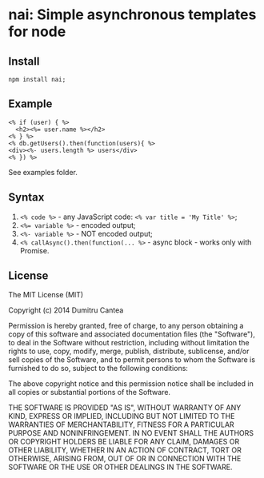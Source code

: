 
# nai: Simple asynchronous templates for node

## Install

```
npm install nai;
```

## Example

```
<% if (user) { %>
  <h2><%= user.name %></h2>
<% } %>
<% db.getUsers().then(function(users){ %>
<div><%- users.length %> users</div>
<% }) %>
```
See examples folder.

## Syntax

1. `<% code %>` - any JavaScript code: `<% var title = 'My Title' %>`;
2. `<%= variable %>` - encoded output;
3. `<%- variable %>` - NOT encoded output;
3. `<% callAsync().then(function(... %>` - async block - works only with Promise.


## License

The MIT License (MIT)

Copyright (c) 2014 Dumitru Cantea

Permission is hereby granted, free of charge, to any person obtaining a copy of this software and associated documentation files (the "Software"), to deal in the Software without restriction, including without limitation the rights to use, copy, modify, merge, publish, distribute, sublicense, and/or sell copies of the Software, and to permit persons to whom the Software is furnished to do so, subject to the following conditions:

The above copyright notice and this permission notice shall be included in all copies or substantial portions of the Software.

THE SOFTWARE IS PROVIDED "AS IS", WITHOUT WARRANTY OF ANY KIND, EXPRESS OR IMPLIED, INCLUDING BUT NOT LIMITED TO THE WARRANTIES OF MERCHANTABILITY, FITNESS FOR A PARTICULAR PURPOSE AND NONINFRINGEMENT. IN NO EVENT SHALL THE AUTHORS OR COPYRIGHT HOLDERS BE LIABLE FOR ANY CLAIM, DAMAGES OR OTHER LIABILITY, WHETHER IN AN ACTION OF CONTRACT, TORT OR OTHERWISE, ARISING FROM, OUT OF OR IN CONNECTION WITH THE SOFTWARE OR THE USE OR OTHER DEALINGS IN THE SOFTWARE.